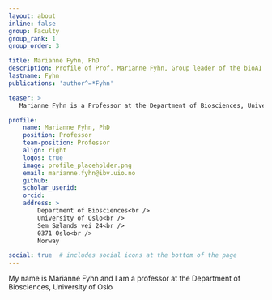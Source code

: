 ```yaml
---
layout: about
inline: false
group: Faculty
group_rank: 1
group_order: 3

title: Marianne Fyhn, PhD
description: Profile of Prof. Marianne Fyhn, Group leader of the bioAI group.
lastname: Fyhn
publications: 'author^=*Fyhn'

teaser: >
   Marianne Fyhn is a Professor at the Department of Biosciences, University of Oslo and co-founder of the bioAI group.

profile:
    name: Marianne Fyhn, PhD
    position: Professor
    team-position: Professor
    align: right 
    logos: true
    image: profile_placeholder.png
    email: marianne.fyhn@ibv.uio.no
    github:
    scholar_userid:
    orcid:
    address: >
        Department of Biosciences<br />
        University of Oslo<br />
        Sem Sælands vei 24<br />
        0371 Oslo<br />
        Norway

social: true  # includes social icons at the bottom of the page        
---
```


My name is Marianne Fyhn and I am a professor at the Department of Biosciences, University of Oslo
